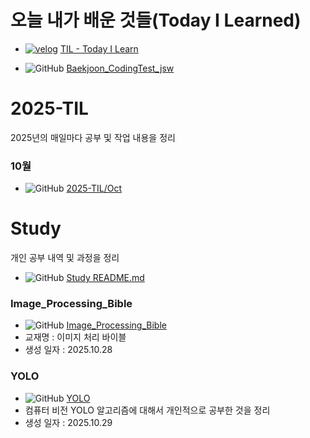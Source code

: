 # 오늘 내가 배운 것들(Today I Learned)

- [![velog](https://img.shields.io/badge/Velog-20C997?style=for-the-badge&logo=Velog&logoColor=white)](https://velog.io/@swoo64/series/TIL-Today-I-Learn) [TIL - Today I Learn](https://velog.io/@swoo64/series/TIL-Today-I-Learn)

- ![GitHub](https://img.shields.io/badge/GitHub-181717?style=for-the-badge&logo=GitHub&logoColor=white) [Baekjoon_CodingTest_jsw](https://github.com/Max-JI64/Baekjoon_CodingTest_jsw)

# 2025-TIL
2025년의 매일마다 공부 및 작업 내용을 정리 
### 10월
-  ![GitHub](https://img.shields.io/badge/GitHub-181717?style=for-the-badge&logo=GitHub&logoColor=white) [2025-TIL/Oct](https://github.com/Max-JI64/Today-I-Learn/blob/main/2025-TIL/Oct/README.md)

# Study
개인 공부 내역 및 과정을 정리
- ![GitHub](https://img.shields.io/badge/GitHub-181717?style=for-the-badge&logo=GitHub&logoColor=white) [Study README.md](https://github.com/Max-JI64/Today-I-Learn/blob/main/Study/README.md)
### Image_Processing_Bible
- ![GitHub](https://img.shields.io/badge/GitHub-181717?style=for-the-badge&logo=GitHub&logoColor=white) [Image_Processing_Bible](https://github.com/Max-JI64/Today-I-Learn/blob/main/Study/Image_Processing_Bible)
- 교재명 : 이미지 처리 바이블
- 생성 일자 : 2025.10.28
### YOLO
- ![GitHub](https://img.shields.io/badge/GitHub-181717?style=for-the-badge&logo=GitHub&logoColor=white) [YOLO](https://github.com/Max-JI64/Today-I-Learn/blob/main/Study/YOLO)
- 컴퓨터 비전 YOLO 알고리즘에 대해서 개인적으로 공부한 것을 정리
- 생성 일자 : 2025.10.29
